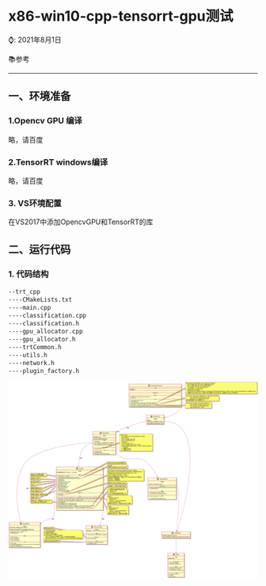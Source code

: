 

# x86-win10-cpp-tensorrt-gpu测试

⌚️: 2021年8月1日

📚参考

---

## 一、环境准备
### 1.Opencv GPU 编译
略，请百度

### 2.TensorRT windows编译
略，请百度
### 3. VS环境配置
在VS2017中添加OpencvGPU和TensorRT的库

## 二、运行代码

### 1. 代码结构

```
--trt_cpp
----CMakeLists.txt
----main.cpp
----classification.cpp
----classification.h
----gpu_allocator.cpp
----gpu_allocator.h
----trtCommon.h
----utils.h
----network.h
----plugin_factory.h
```


![](../x86_ubuntu/imgs/UML.png)